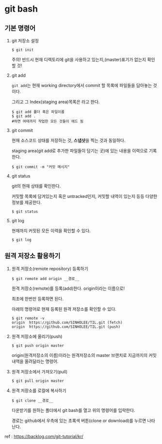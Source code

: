 # git bash

## 기본 명령어

1. git 저장소 설정

   ```
   $ git init
   ```

   주의!  반드시 현재 디렉토리에 git을 사용하고 있는지,(master)표기가 없는지 확인할 것!

2. git add

   `git add`는 현재 working directory에서 commit 할 목록에 파일들을 담아놓는 것이다.

   그리고 그 Index(staging area)목록은 라고 한다.

   ```
   $ git add 폴더 혹은 파일이름
   $ git add .
   #하면 여태까지 작업한 모든 것들이 에드 됨
   ```

3. git commit

   현재 소스코드 상태를 저장하는 것, **스냅샷**을 찍는 것과 동일하다.

   staging area(git add로 추가한 파일들이 담기는 곳)에 있는 내용을 이력으로 기록한다.

   ```
   $ git commit -m "커밋 메시지"
   ```

4. git status

   git의 현재 상태를 확인한다.

   커밋할 목록에 담겨있는지 혹은 untracked인지, 커밋할 내역이 있는지 등등 다양한 정보를 제공한다. 

   ```
   $ git status
   ```

5. git log

   현재까지 커밋된 모든 이력을 확인할 수 있다.

   ```
   $ git log
   ```

## 원격 저장소 활용하기

1. 원격 저장소(remote repository) 등록하기

   ```
   $ git remote add origin __경로__
   ```

   원격 저장소(remote)를 등록(add)한다. origin이라는 이름으로!

   최초에 한번만 등록하면 된다.

   아래의 명령어로 현재 등록된 원격 저장소를 확인할 수 있다.

   ```
   $ git remote -v
   origin  https://github.com/SINHOLEE/TIL.git (fetch)
   origin  https://github.com/SINHOLEE/TIL.git (push)
   ```

2. 원격 저장소에 올리기(push)

   ```
   $ git push origin master
   ```

   origin(원격저장소의 이름)이라는 원격저장소의 master 브랜치로 지금까지의 커밋 내역을 올려달라는 명령어.

3. 원격 저장소에서 가져오기(pull)

   ```
   $ git pull origin master
   ```

4. 원격 저장소를 로컬에 복사하기

   ```
   $ git clone __경로__
   ```

   다운받기를 원하는 폴더에서 git bash를 열고 위의 명령어를 입락한다.

   경로는 github에서 우측에 있는 초록색 버튼(clone or download)를 누르면 나타난다.

ref : https://backlog.com/git-tutorial/kr/